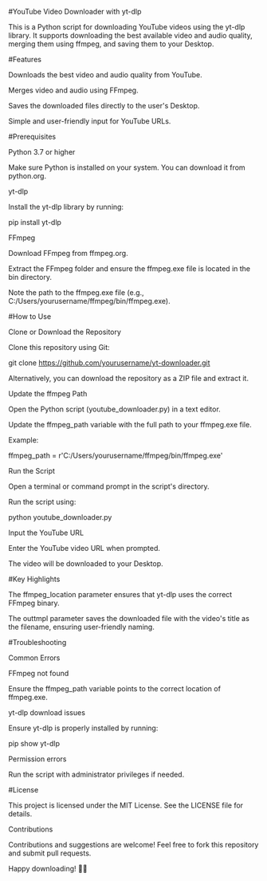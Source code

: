 #YouTube Video Downloader with yt-dlp

This is a Python script for downloading YouTube videos using the yt-dlp library. It supports downloading the best available video and audio quality, merging them using ffmpeg, and saving them to your Desktop.

#Features

Downloads the best video and audio quality from YouTube.

Merges video and audio using FFmpeg.

Saves the downloaded files directly to the user's Desktop.

Simple and user-friendly input for YouTube URLs.

#Prerequisites

Python 3.7 or higher

Make sure Python is installed on your system. You can download it from python.org.

yt-dlp

Install the yt-dlp library by running:

pip install yt-dlp

FFmpeg

Download FFmpeg from ffmpeg.org.

Extract the FFmpeg folder and ensure the ffmpeg.exe file is located in the bin directory.

Note the path to the ffmpeg.exe file (e.g., C:/Users/yourusername/ffmpeg/bin/ffmpeg.exe).

#How to Use

Clone or Download the Repository

Clone this repository using Git:

git clone https://github.com/yourusername/yt-downloader.git

Alternatively, you can download the repository as a ZIP file and extract it.

Update the ffmpeg Path

Open the Python script (youtube_downloader.py) in a text editor.

Update the ffmpeg_path variable with the full path to your ffmpeg.exe file.

Example:

ffmpeg_path = r'C:/Users/yourusername/ffmpeg/bin/ffmpeg.exe'

Run the Script

Open a terminal or command prompt in the script's directory.

Run the script using:

python youtube_downloader.py

Input the YouTube URL

Enter the YouTube video URL when prompted.

The video will be downloaded to your Desktop.


#Key Highlights

The ffmpeg_location parameter ensures that yt-dlp uses the correct FFmpeg binary.

The outtmpl parameter saves the downloaded file with the video's title as the filename, ensuring user-friendly naming.

#Troubleshooting

Common Errors

FFmpeg not found

Ensure the ffmpeg_path variable points to the correct location of ffmpeg.exe.

yt-dlp download issues

Ensure yt-dlp is properly installed by running:

pip show yt-dlp

Permission errors

Run the script with administrator privileges if needed.

#License

This project is licensed under the MIT License. See the LICENSE file for details.

Contributions

Contributions and suggestions are welcome! Feel free to fork this repository and submit pull requests.

Happy downloading! 🎥🎶

